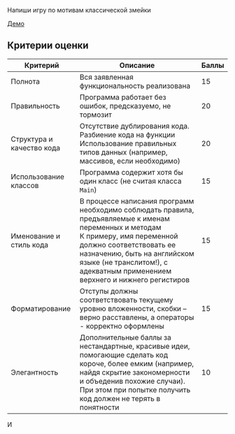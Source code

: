 Напиши игру по мотивам классической змейки

[Демо](http://simplifier.github.io/snake)

## Критерии оценки

| Критерий                  | Описание                                                     | Баллы |
| ------------------------- | ------------------------------------------------------------ | ----- |
| Полнота                   | Вся заявленная функциональность реализована                  | 15      |
| Правильность              | Программа работает без ошибок, предсказуемо, не тормозит     |20       |
| Структура и качество кода | Отсутствие дублирования кода. Разбиение кода на функции<br />Использование правильных типов данных (например, массивов, если необходимо) |20       |
| Использование классов     | Программа содержит хотя бы один класс (не считая класса `Main`) | 15      |
| Именование и стиль кода   | В процессе написания программ необходимо соблюдать правила, предъявляемые к именам переменных и методам<br />К примеру, имя переменной должно соответствовать ее назначению, быть на английском языке (не транслитом!), с адекватным применением верхнего и нижнего регистиров | 15      |
| Форматирование            | Отступы должны соответствовать текущему уровню вложенности, скобки – верно расставлены, а операторы - корректно оформлены |15       |
| Элегантность              | Дополнительные баллы за нестандартные, красивые идеи, помогающие сделать код короче, более емким (например, найдя скрытие закономерности и объеденив похожие случаи). При этом при попытке получить код должен не терять в понятности | 10    |
И 
